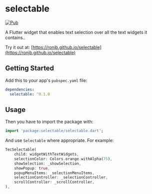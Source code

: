# selectable

[![Pub](https://img.shields.io/pub/v/selectable.svg)](https://pub.dev/packages/selectable)

A Flutter widget that enables text selection over all the text widgets it contains..

Try it out at: [https://ronjb.github.io/selectable](https://ronjb.github.io/selectable)

## Getting Started

Add this to your app's `pubspec.yaml` file:

```yaml
dependencies:
  selectable: ^0.1.0
```

## Usage

Then you have to import the package with:

```dart
import 'package:selectable/selectable.dart';
```

And use `Selectable` where appropriate. For example:

```dart
TecSelectable(
    child: widgetWithTextWidgets,
    selectionColor: Colors.orange.withAlpha(75),
    showSelection: _showSelection,
    showPopup: true,
    popupMenuItems: _selectionMenuItems,
    selectionController: _selectionController,
    scrollController: _scrollController,
),
```
